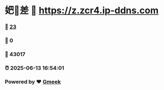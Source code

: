 # 妑🔭差 :link: https://z.zcr4.ip-ddns.com 
### :page_facing_up: [23](https://z.zcr4.ip-ddns.com/tag.html) 
### :speech_balloon: 0 
### :hibiscus: 43017 
### :alarm_clock: 2025-06-13 16:54:01 
### Powered by :heart: [Gmeek](https://github.com/Meekdai/Gmeek)
